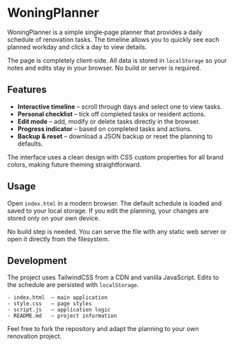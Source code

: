 # WoningPlanner

WoningPlanner is a simple single‑page planner that provides a daily schedule of renovation tasks. The timeline allows you to quickly see each planned workday and click a day to view details.

The page is completely client‑side. All data is stored in `localStorage` so your notes and edits stay in your browser. No build or server is required.

## Features

- **Interactive timeline** – scroll through days and select one to view tasks.
- **Personal checklist** – tick off completed tasks or resident actions.
- **Edit mode** – add, modify or delete tasks directly in the browser.
- **Progress indicator** – based on completed tasks and actions.
- **Backup & reset** – download a JSON backup or reset the planning to defaults.

The interface uses a clean design with CSS custom properties for all brand colors, making future theming straightforward.

## Usage

Open `index.html` in a modern browser. The default schedule is loaded and saved to your local storage. If you edit the planning, your changes are stored only on your own device.

No build step is needed. You can serve the file with any static web server or open it directly from the filesystem.

## Development

The project uses TailwindCSS from a CDN and vanilla JavaScript. Edits to the schedule are persisted with `localStorage`.

```
- index.html  – main application
- style.css   – page styles
- script.js   – application logic
- README.md   – project information
```

Feel free to fork the repository and adapt the planning to your own renovation project.

